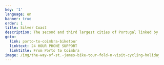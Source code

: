 ```yaml
---
key: '1'
language: en
banner: true
order: 1
title: Silver Coast
description: The second and third largest cities of Portugal linked by bike
goto:
  link: porto-to-coimbra-biketour
  linktext: 24 HOUR PHONE SUPPORT
  linktitle: From Porto to Coimbra
image: /img/the-way-of-st.-james-bike-tour-fold-n-visit-cycling-holidays-3641.jpg
---
```


